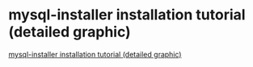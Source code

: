# mysql-installer installation tutorial (detailed graphic)
[mysql-installer installation tutorial (detailed graphic)](https://aiwithcloud.com/2022/09/19/mysql_installer_installation_tutorial_detailed_graphic/)